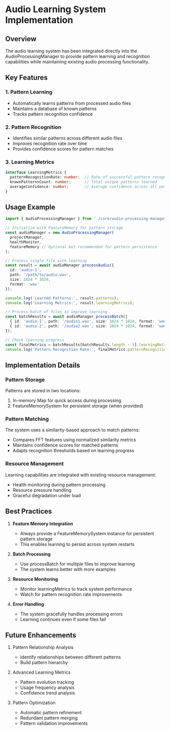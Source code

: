 # Audio Learning System Implementation

## Overview
The audio learning system has been integrated directly into the AudioProcessingManager to provide pattern learning and recognition capabilities while maintaining existing audio processing functionality.

## Key Features

### 1. Pattern Learning
- Automatically learns patterns from processed audio files
- Maintains a database of known patterns
- Tracks pattern recognition confidence

### 2. Pattern Recognition
- Identifies similar patterns across different audio files
- Improves recognition rate over time
- Provides confidence scores for pattern matches

### 3. Learning Metrics
```typescript
interface LearningMetrics {
  patternRecognitionRate: number;  // Rate of successful pattern recognition
  knownPatternsCount: number;      // Total unique patterns learned
  averageConfidence: number;       // Average confidence across all patterns
}
```

## Usage Example

```typescript
import { AudioProcessingManager } from './core/audio-processing-manager';

// Initialize with FeatureMemory for pattern storage
const audioManager = new AudioProcessingManager(
  projectManager, 
  healthMonitor,
  featureMemory // Optional but recommended for pattern persistence
);

// Process single file with learning
const result = await audioManager.processAudio({
  id: 'audio-1',
  path: '/path/to/audio.wav',
  size: 1024 * 1024,
  format: 'wav'
});

console.log('Learned Patterns:', result.patterns);
console.log('Learning Metrics:', result.learningMetrics);

// Process batch of files to improve learning
const batchResults = await audioManager.processBatch([
  { id: 'audio-1', path: '/audio1.wav', size: 1024 * 1024, format: 'wav' },
  { id: 'audio-2', path: '/audio2.wav', size: 1024 * 1024, format: 'wav' }
]);

// Check learning progress
const finalMetrics = batchResults[batchResults.length - 1].learningMetrics;
console.log('Pattern Recognition Rate:', finalMetrics.patternRecognitionRate);
```

## Implementation Details

### Pattern Storage
Patterns are stored in two locations:
1. In-memory Map for quick access during processing
2. FeatureMemorySystem for persistent storage (when provided)

### Pattern Matching
The system uses a similarity-based approach to match patterns:
- Compares FFT features using normalized similarity metrics
- Maintains confidence scores for matched patterns
- Adapts recognition thresholds based on learning progress

### Resource Management
Learning capabilities are integrated with existing resource management:
- Health monitoring during pattern processing
- Resource pressure handling
- Graceful degradation under load

## Best Practices

1. **Feature Memory Integration**
   - Always provide a FeatureMemorySystem instance for persistent pattern storage
   - This enables learning to persist across system restarts

2. **Batch Processing**
   - Use processBatch for multiple files to improve learning
   - The system learns better with more examples

3. **Resource Monitoring**
   - Monitor learningMetrics to track system performance
   - Watch for pattern recognition rate improvements

4. **Error Handling**
   - The system gracefully handles processing errors
   - Learning continues even if some files fail

## Future Enhancements

1. Pattern Relationship Analysis
   - Identify relationships between different patterns
   - Build pattern hierarchy

2. Advanced Learning Metrics
   - Pattern evolution tracking
   - Usage frequency analysis
   - Confidence trend analysis

3. Pattern Optimization
   - Automatic pattern refinement
   - Redundant pattern merging
   - Pattern validation improvements
